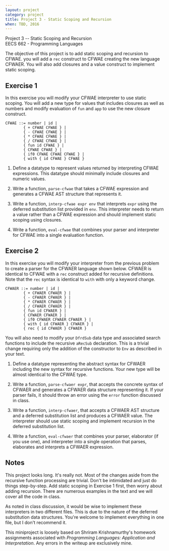 ```yaml
---
layout: project
category: project
title: Project 3 - Static Scoping and Recursion
when: TBD, 2016
---
```


Project 3 -- Static Scoping and Recursion  
EECS 662 - Programming Languages

The objective of this project is to add static scoping and recursion to CFWAE.  you will add a `rec` construct to
CFWAE creating the new language CFWAER.  You will also add closures and a value construct to implement static scoping.

## Exercise 1

In this exercise you will modify your CFWAE interpreter to use
static scoping.  You will add a new type for values that includes
closures as well as numbers and modify evaluation of `fun`
and `app` to use the new closure construct.

    CFWAE ::= number | id |
            { + CFWAE CFWAE } | 
            { - CFWAE CFWAE } |
            { * CFWAE CFWAE } |
            { / CFWAE CFWAE } |
            { fun id CFWAE } |
            { CFWAE CFWAE } |
            { if0 CFWAE CFWAE CFWAE } |
            { with { id CFWAE } CFWAE }

1. Define a datatype to represent values returned by interpreting CFWAE expressions.  This datatype should minimally include closures and numeric values.

1. Write a function, `parse-cfwae` that takes a CFWAE expression and generates a CFWAE AST structure that represents it.

1. Write a function, `interp-cfwae expr env` that interprets `expr` using the deferred substitution list provided in `env`.  This interpreter needs to return a value rather than a CFWAE expression and should implement static scoping using closures.

1. Write a function, `eval-cfwae` that combines your parser and interpreter for CFWAE into a single evaluation function.

## Exercise 2

In this exercise you will modify your interpreter from the previous problem to create a parser for the CFWAER language shown below. CFWAER is identical to CFWAE with a `rec` construct added for recursive definitions.  Note that the `rec` syntax is identical to `with` with only a keyword change.

    CFWAER ::= number | id |
            { + CFWAER CFWAER } | 
            { - CFWAER CFWAER } |
            { * CFWAER CFWAER } |
            { / CFWAER CFWAER } |
            { fun id CFWAER } |
            { CFWAER CFWAER } |
            { if0 CFWAER CFWAER CFWAER } |
            { with { id CFWAER } CFWAER } |
            { rec { id CFWAER } CFWAER }

You will also need to modify your `DfrdSub` data type and
associated search functions to include the recursive
`aRecSub` declaration.  This is a trivial change requiring
only the addition of the constructor to `Env` as described in
your text.

1. Define a datatype representing the abstract syntax for CFWAER including the new syntax for recursive functions.  Your new type will be almost identical to the CFWAE type.

1. Write a function, `parse-cfwaer expr`, that accepts the concrete syntax of CFWAER and generates a CFWAER data structure representing it.  If your parser fails, it should throw an error using the `error` function discussed in class.

1. Write a function, `interp-cfwaer`, that accepts a CFWAER AST structure and a deferred substitution list and produces a CFWAER value.  The interpreter should use static scoping and implement recursion in the deferred substitution list.
	
1. Write a function, `eval-cfwaer` that combines your parser, elaborator (if you use one), and interpreter into a single operation that parses, elaborates and interprets a CFWAER expression. 
  

## Notes

This project looks long.  It's really not.  Most of the changes aside from the recursive function processing are trivial.  Don't be intimidated and just do things step-by-step.  Add static scoping in Exercise 1 first, then worry about adding recursion.  There are numerous examples in the text and we will cover all the code in class.

As noted in class discussion, it would be wise to implement these
interpreters in two different files.  This is due to the nature of the deferred substitution data structures.  You're welcome to implement everything in one file, but I don't recommend it.

This miniproject is loosely based on Shriram Krishnamurthy's homework assignments associated with *Programming Languages: Application and Interpretation*.  Any errors in the writeup are exclusively mine.

